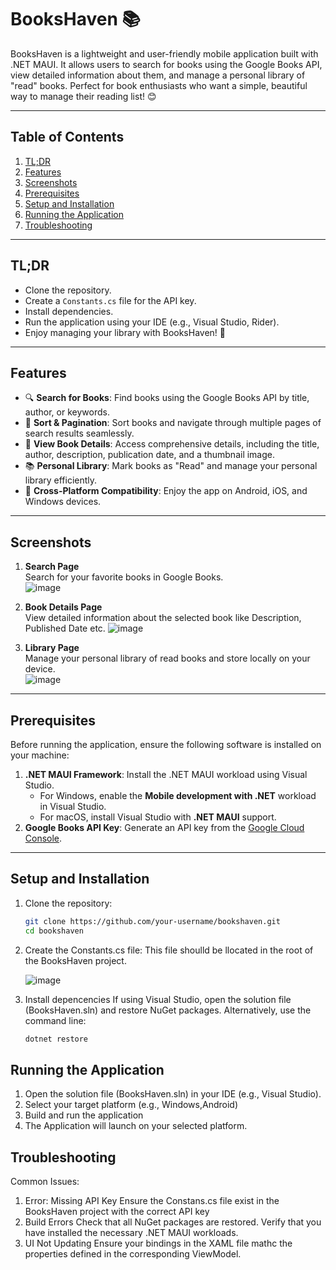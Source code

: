 # BooksHaven 📚

BooksHaven is a lightweight and user-friendly mobile application built with .NET MAUI. It allows users 
to search for books using the Google Books API, view detailed information about them, and manage a personal library of "read" books.
Perfect for book enthusiasts who want a simple, beautiful way to manage their reading list! 😊

---

## Table of Contents
1. [TL;DR](#tldr)
2. [Features](#features)
3. [Screenshots](#screenshots)
4. [Prerequisites](#prerequisites)
5. [Setup and Installation](#setup-and-installation)
6. [Running the Application](#running-the-application)
7. [Troubleshooting](#troubleshooting)

---

## TL;DR

- Clone the repository.
- Create a `Constants.cs` file for the API key.
- Install dependencies.
- Run the application using your IDE (e.g., Visual Studio, Rider).
- Enjoy managing your library with BooksHaven! 🎉

---

## Features

- 🔍 **Search for Books**: Find books using the Google Books API by title, author, or keywords.  
- 🔄 **Sort & Pagination**: Sort books and navigate through multiple pages of search results seamlessly.  
- 📖 **View Book Details**: Access comprehensive details, including the title, author, description, publication date, and a thumbnail image.  
- 📚 **Personal Library**: Mark books as "Read" and manage your personal library efficiently.  
- 🚀 **Cross-Platform Compatibility**: Enjoy the app on Android, iOS, and Windows devices.  


---

## Screenshots

1. **Search Page**  
 Search for your favorite books in Google Books.  
   ![image](https://github.com/user-attachments/assets/081b1e82-6996-4175-a016-2a1e34769ba2)



2. **Book Details Page**  
   View detailed information about the selected book like Description, Published Date etc.
   ![image](https://github.com/user-attachments/assets/a5b14c60-07a4-410b-aa28-b87b12d6e143)


3. **Library Page**  
   Manage your personal library of read books and store locally on your device.  
   ![image](https://github.com/user-attachments/assets/ce70ddc9-5376-40b7-8b16-6135cf6cec3d)


---

## Prerequisites

Before running the application, ensure the following software is installed on your machine:

1. **.NET MAUI Framework**: Install the .NET MAUI workload using Visual Studio.
   - For Windows, enable the **Mobile development with .NET** workload in Visual Studio.
   - For macOS, install Visual Studio with **.NET MAUI** support.
2. **Google Books API Key**: Generate an API key from the [Google Cloud Console](https://console.cloud.google.com/).

---

## Setup and Installation

1. Clone the repository:
   ```bash
   git clone https://github.com/your-username/bookshaven.git
   cd bookshaven
2. Create the Constants.cs file:
   This file shoulld be llocated in the root of the BooksHaven project.
   
    ![image](https://github.com/user-attachments/assets/c717cbe7-672c-4473-965c-6e7e0fbe581e)
   
4. Install depencencies
   If using Visual Studio, open the solution file (BooksHaven.sln) and restore NuGet packages.
   Alternatively, use the command line:
    ```bash
    dotnet restore
   
## Running the Application

1. Open the solution file (BooksHaven.sln) in your IDE (e.g., Visual Studio).
2. Select your target platform (e.g., Windows,Android)
3. Build and run the application
4. The Application will launch on your selected platform.

## Troubleshooting

Common Issues:
1. Error: Missing API Key
   Ensure the Constans.cs file exist in the BooksHaven project with the correct API key
2. Build Errors
   Check that all NuGet packages are restored.
   Verify that you have installed the necessary .NET MAUI workloads.
3. UI Not Updating
   Ensure your bindings in the XAML file mathc the properties defined in the corresponding ViewModel.
   
